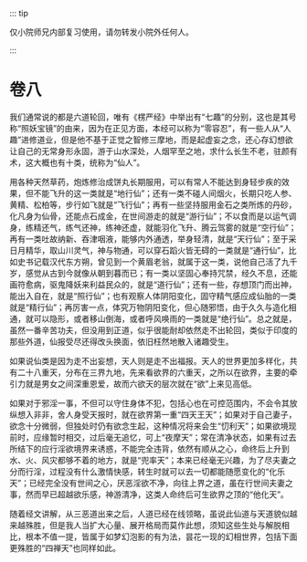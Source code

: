 ::: tip

仅小院师兄内部复习使用，请勿转发小院外任何人。

:::

# 卷八

​          我们通常说的都是六道轮回，唯有《楞严经》中举出有“七趣”的分别，这也是其号称“照妖宝镜”的由来，因为在正见方面，本经可以称为“零容忍”，有一些人从“人趣”进修道业，但是他不基于正觉之智修三摩地，而是起虚妄之念，还心存幻想欲让自己的无常身形永固，游于山水深处，人烟罕至之地，求什么长生不老，驻颜有术，这大概也有十类，统称为“仙人”。

​         用各种天然草药，炮炼修治成饼丸长期服用，可以有常人不能达到身轻步疾的效果，但不能飞升的这一类就是“地行仙”；还有一类不碰人间烟火，长期只吃人参、黄精、松柏等，步行如飞就是“飞行仙”；再有一些坚持服用金石之类所炼的丹砂，化凡身为仙骨，还能点石成金，在世间游走的就是“游行仙”；不以食而是以运气调身，练精还气，练气还神，练神还虚，就能羽化飞升、腾云驾雾的就是“空行仙”；再有一类吐故纳新、吞津咽液，能够内外通透，举身轻清，就是“天行仙”；至于采日月精华，取山川灵气，神与物通，可以穿石蹈火皆无碍的一类就是“通行仙”，比如史书记载汉代东方朔，曾见到一个黄眉老翁，就属于这一类，说他自己活了九千岁，感觉从古到今就像从朝到暮而已；有一类以坚固心奉持咒禁，经久不息，还能画符愈病，驱鬼降妖来利益民众的，就是“道行仙”；还有一些，存想顶门而出神，能出入自在，就是“照行仙”；也有观察人体阴阳变化，固守精气感应成仙胎的一类就是“精行仙”；再厉害一点，体究万物阴阳变化，但心随邪悟，由于久久与造化相通，就可以隐形，或者移山倒海，或者呼风唤雨的一类就是“绝行仙”。总之就是，虽然一番辛苦功夫，但没用到正道，似乎很能耐却依然走不出轮回，类似于印度的那些外道，仙报受尽还得改头换面，依旧枉然地散入诸趣受生。

​         如果说仙类是因为走不出妄想，天人则是走不出福报。天人的世界更加多样化，共有二十八重天，分布在三界九地，先来看欲界的六重天，之所以在欲界，主要的牵引力就是男女之间深重恩爱，故而六欲天的层次就在“欲”上来见高低。

​         如果对于邪淫一事，不但可以守住身体不犯，包括心也在可控范围内，不会令其放纵想入非非，舍人身受天报时，就在欲界第一重“四天王天”；如果对于自己妻子，欲念十分微弱，但独处时仍有欲念生起，这种情况将来会生“忉利天”；如果欲境现前时，应缘暂时相交，过后毫无追忆，可上“夜摩天”；常在清净状态，如果有过去所结下的应行淫欲境界来诱惑，不能完全违背，依然有顺从之心，命终后上升到水、火、风灾都够不着的地方，就是“兜率天”；本来已经毫无兴趣，为了尽夫妻之分而行淫，过程没有什么激情快感，转生时就可以去一切都能随愿变化的“化乐天”；已经完全没有世间之心，厌恶淫欲不净，向往上界之道，虽在行世间夫妻之事，然而早已超越欲乐感，神游清净，这类人命终后可生欲界之顶的“他化天”。

​         随着经文讲解，从三恶道出来之后，人道已经在线领略，虽说此仙道与天道貌似越来越殊胜，但是我人当扩大心量、展开格局而莫作此想，须知这些生处与解脱相比，根本不值一提，皆属于如梦幻泡影的有为法，昙花一现的幻相世界，包括下面更殊胜的“四禅天”也同样如此。